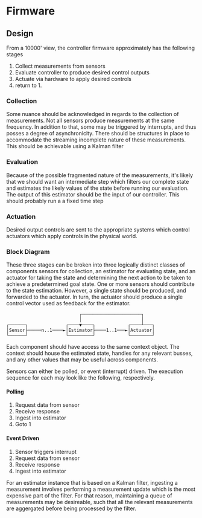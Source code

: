 # Firmware

## Design

From a 10000' view, the controller firmware approximately has the following stages

1. Collect measurements from sensors
2. Evaluate controller to produce desired control outputs
3. Actuate via hardware to apply desired controls
4. return to 1.

### Collection
Some nuance should be acknowledged in regards to the collection of measurements. Not all sensors produce measurements at the same frequency. In addition to that, some may be triggered by interrupts, and thus posses a degree of asynchronicity. There should be structures in place to accommodate the streaming incomplete nature of these measurements. This should be achievable using a Kalman filter 

### Evaluation
Because of the possible fragmented nature of the measurements, it's likely that we should want an intermediate step which filters our complete state and estimates the likely values of the state before running our evaluation. The output of this estimator should be the input of our controller. This should probably run a a fixed time step

### Actuation
Desired output controls are sent to the appropriate systems which control actuators which apply controls in the physical world.

### Block Diagram

These three stages can be broken into three logically distinct classes of components sensors for collection, an estimator for evaluating state, and an actuator for taking the state and determining the next action to be taken to achieve a predetermined goal state. One or more sensors should contribute to the state estimation. However, a single state should be produced, and forwarded to the actuator. In turn, the actuator should produce a single control vector used as feedback for the estimator.

```
                           ┌──────────────────────┐
                           │                      │
┌──────┐              ┌────▼────┐            ┌────┴───┐
│Sensor├─────n..1────►│Estimator├────1..1───►│Actuator│
└──────┘              └─────────┘            └────────┘
````

Each component should have access to the same context object. The context should house the estimated state, handles for any relevant busses, and any other values that may be useful across components.

Sensors can either be polled, or event (interrupt) driven. The execution sequence for each may look like the following, respectively.

#### Polling

1. Request data from sensor
2. Receive response
3. Ingest into estimator
4. Goto 1

#### Event Driven

1. Sensor triggers interrupt
2. Request data from sensor
3. Receive response
4. Ingest into estimator

For an estimator instance that is based on a Kalman filter, ingesting a measurement involves performing a measurement update which is the most expensive part of the filter. For that reason, maintaining a queue of measurements may be desireable, such that all the relevant measurements are aggergated before being processed by the filter.